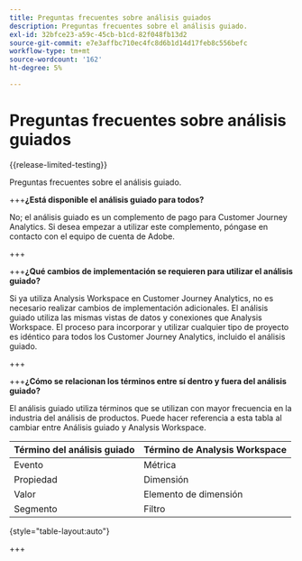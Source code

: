```yaml
---
title: Preguntas frecuentes sobre análisis guiados
description: Preguntas frecuentes sobre el análisis guiado.
exl-id: 32bfce23-a59c-45cb-b1cd-82f048fb13d2
source-git-commit: e7e3affbc710ec4fc8d6b1d14d17feb8c556befc
workflow-type: tm+mt
source-wordcount: '162'
ht-degree: 5%

---
```


# Preguntas frecuentes sobre análisis guiados

{{release-limited-testing}}

Preguntas frecuentes sobre el análisis guiado.

+++**¿Está disponible el análisis guiado para todos?**

No; el análisis guiado es un complemento de pago para Customer Journey Analytics. Si desea empezar a utilizar este complemento, póngase en contacto con el equipo de cuenta de Adobe.

+++

+++**¿Qué cambios de implementación se requieren para utilizar el análisis guiado?**

Si ya utiliza Analysis Workspace en Customer Journey Analytics, no es necesario realizar cambios de implementación adicionales. El análisis guiado utiliza las mismas vistas de datos y conexiones que Analysis Workspace. El proceso para incorporar y utilizar cualquier tipo de proyecto es idéntico para todos los Customer Journey Analytics, incluido el análisis guiado.

+++

+++**¿Cómo se relacionan los términos entre sí dentro y fuera del análisis guiado?**

El análisis guiado utiliza términos que se utilizan con mayor frecuencia en la industria del análisis de productos. Puede hacer referencia a esta tabla al cambiar entre Análisis guiado y Analysis Workspace.

| Término del análisis guiado | Término de Analysis Workspace |
| --- | --- |
| Evento | Métrica |
| Propiedad | Dimensión |
| Valor | Elemento de dimensión |
| Segmento | Filtro |

{style="table-layout:auto"}

+++
